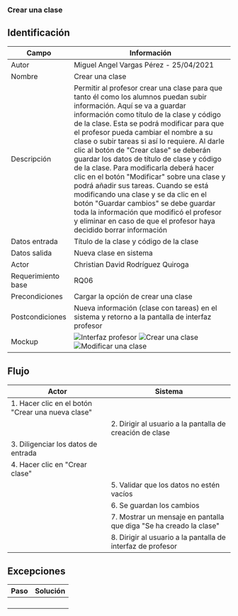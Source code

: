 ### Crear una clase
## Identificación 

| Campo | Información |
|-------|-------|
| Autor | Miguel Angel Vargas Pérez - 25/04/2021 |
| Nombre | Crear una clase |
| Descripción | Permitir al profesor crear una clase para que tanto él como los alumnos puedan subir información. Aquí se va a guardar información como título de la clase y código de la clase. Esta se podrá modificar para que el profesor pueda cambiar el nombre a su clase o subir tareas si así lo requiere. Al darle clic al botón de "Crear clase" se deberán guardar los datos de título de clase y código de la clase. Para modificarla deberá hacer clic en el botón "Modificar" sobre una clase y podrá añadir sus tareas. Cuando se está modificando una clase y se da clic en el botón "Guardar cambios" se debe guardar toda la información que modificó el profesor y eliminar en caso de que el profesor haya decidido borrar información  |
| Datos entrada | Título de la clase y código de la clase |
| Datos salida | Nueva clase en sistema |
| Actor | Christian David Rodríguez Quiroga |
| Requerimiento base | RQ06 |
| Precondiciones | Cargar la opción de crear una clase |
| Postcondiciones | Nueva información (clase con tareas) en el sistema y retorno a la pantalla de interfaz profesor |
| Mockup | ![Interfaz profesor](https://user-images.githubusercontent.com/79241017/116014437-e78b3880-a5fa-11eb-8c42-b9930a9ed56e.png) ![Crear una clase](https://user-images.githubusercontent.com/79241017/116014181-a7778600-a5f9-11eb-8e54-63bace5d1b23.png) ![Modificar una clase](https://user-images.githubusercontent.com/79241017/116014218-cbd36280-a5f9-11eb-901f-acaa0b673537.png) |

## Flujo
| Actor | Sistema |
|-------|-------|
| 1. Hacer clic en el botón "Crear una nueva clase"  |  |
|  | 2. Dirigir al usuario a la pantalla de creación de clase |
| 3. Diligenciar los datos de entrada |  |
| 4. Hacer clic en "Crear clase"  |  |
|  | 5. Validar que los datos no estén vacíos |
|  | 6. Se guardan los cambios |
|  | 7. Mostrar un mensaje en pantalla que diga "Se ha creado la clase" |
|  | 8. Dirigir al usuario a la pantalla de interfaz de profesor |


## Excepciones
| Paso | Solución |
|-------|-------|
|  |  |
|  |  |
|  |  |
|  |  |